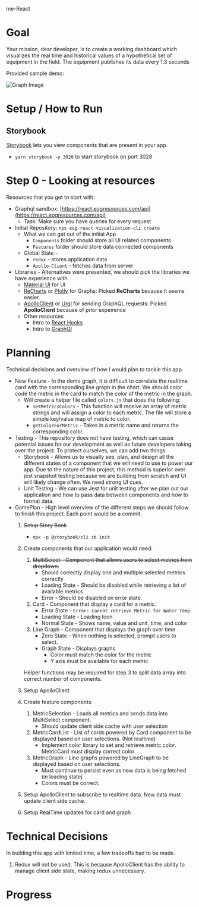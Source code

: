 
me-React

# Goal

Your mission, dear developer, is to create a working dashboard which visualizes the real time and historical values of a hypothetical set of equipment in the field. The equipment publishes its data every 1.3 seconds

Provided sample demo:

![Graph Image](https://i.postimg.cc/yYp9mjFB/Screen-Shot-2020-01-20-at-9-40-09-PM.png)

# Setup / How to Run

## Storybook
[Storybook](https://storybook.js.org/docs/guides/guide-react/) lets you view components that are present in your app. 
- `yarn storybook -p 3028` to start storybook on port 3028

# Step 0 - Looking at resources

Resources that you get to start with:

- Graphql sandbox: [https://react.eogresources.com/api](https://react.eogresources.com/api)
    - Task: Make sure you have queries for every request
- Initial Repository: `npx eog-react-visualization-cli create`
    - What we can get out of the initial App
        - `Components` folder should store all UI related components
        - `Features`  folder should store data connected components
    - Global State -
        - `redux` - stores application data
        - `Apollo-Client` - fetches data from server
- Libraries - Alternatives were presented, we should pick the libraries we have experience with
    - [Material UI](https://material-ui.com/) for UI
    - [ReCharts](http://recharts.org/en-US/) or [Plotly](https://plot.ly/javascript/) for Graphs: Picked **ReCharts** because it seems easier.
    - [ApolloClient](https://www.apollographql.com/docs/react/) or [Urql](https://formidable.com/open-source/urql/) for sending GraphQL requests: Picked **ApolloClient** because of prior expeirence
    - Other resources
        - Intro to [React Hooks](https://reactjs.org/docs/hooks-intro.html)
        - Intro to [GraphQl](https://graphql.org/learn/)

# Planning

Technical decisions and overview of how I would plan to tackle this app.

- New Feature - In the demo graph, it is difficult to correlate the realtime card with the corresponding line graph in the chart. We should color code the metric in the card to match the color of the metric in the graph.
    - Will create a helper file called `colors.js` that does the following:
        - `setMetricsColors` - This function will receive an array of metric strings and will assign a color to each metric. The file will store a simple key/value map of metric to color.
        - `getColorForMetric` - Takes in a metric name and returns the corresponding color.
- Testing - This repository does not have testing, which can cause potential issues for our development as well as future developers taking over the project. To protect ourselves, we can add two things
    - Storybook - Allows us to visually see, plan, and design all the different states of a component that we will need to use to power our app. Due to the nature of this project, this method is superior over jest snapshot testing because we are building from scratch and UI will likely change often. We need strong UI cues.
    - Unit Testing - We can use Jest for unit testing after we plan out our application and how to pass data between components and how to format data.
- GamePlan - High level overview of the different steps we should follow to finish this project. Each point would be a commit.
    1. ~~Setup Story Book~~
        - `npx -p @storybook/cli sb init` 
    2. Create components that our application would need:
        1. ~~MultiSelect - Component that allows users to select metrics from dropdown.~~
            - Should correctly display one and multiple selected metrics correctly
            - Loading State - Should be disabled while retrieving a list of available metrics
            - Error - Should be disabled on error state.
        2. Card - Component that display a card for a metric.
            - Error State - `Error: Cannot retrieve Metric for Water Temp`
            - Loading State - Loading Icon
            - Normal State - Shows name, value and unit, time, and color
        3. Line Graph - Component that displays the graph over time
            - Zero State - When nothing is selected, prompt users to select.
            - Graph State - Displays graphs
                - Color must match the color for the metric
                - Y axis must be available for each metric

        Helper functions may be required for step 3 to split data array into correct number of components.

    3. Setup ApolloClient
    4. Create feature components:
        1. MetricSelection - Loads all metrics and sends data into MultiSelect component.
            - Should update client side cache with user selection
        2. MetricCardList - List of cards powered by Card component to be displayed based on user selections. (Not realtime)
            - Implement color library to set and retrieve metric color. MetricCard must display correct color.
        3. MetricGraph - Line graphs powered by LineGraph to be displayed based on user selections. 
            - Must continue to persist even as new data is being fetched (in loading state)
            - Colors must be correct.
    5. Setup ApolloClient to subscribe to realtime data. New data must update client side cache.
    6. Setup RealTime updates for card and graph

# Technical Decisions

In building this app with limited time, a few tradeoffs had to be made.

1. Redux will not be used. This is because ApolloClient has the ability to manage client side state, making redux unnecessary.

# Progress

